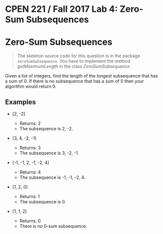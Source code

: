 CPEN 221 / Fall 2017
Lab 4: Zero-Sum Subsequences
=========

# Zero-Sum Subsequences

> The skeleton source code for this question is in the package `zeroSumSubsequence`. You have to implement the method _getMaximumLength_ in the class _ZeroSumSubsequence_.

Given a list of integers, find the length of the longest subsequence that has a sum of 0. If there is no subsequence that has a sum of 0 then your algorithm would return 0.

## Examples

+ [2, -2]
	+ Returns: 2
	+ The subsequence is 2, -2.

+ [3, 4, -2, -1]
	+ Returns: 3
	+ The subsequence is 3, -2, -1.

+ [-1, -1, 2, -1, -2, 4]
	+ Returns: 4
	+ The subsequence is -1, -1, -2, 4.

+ [1, 2, 0]
	+ Returns: 1
	+ The subsequence is 0.

+ [1, 1, 2]
	+ Returns: 0
	+ There is no 0-sum subsequence.
